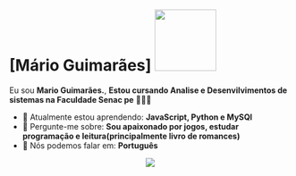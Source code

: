 # [Mário Guimarães] <img src="https://media1.tenor.com/m/2eIdqvfcIrkAAAAC/taking-off-shades-mario.gif" width="110px">

Eu sou <strong>Mario Guimarães.</strong>, <strong>Estou cursando Analise e Desenvilvimentos de sistemas na Faculdade Senac pe</strong> 👨🏻‍💻 

- 🚀 Atualmente estou aprendendo: <strong>JavaScript, Python e MySQl</strong> 
- 💬 Pergunte-me sobre: <strong>Sou apaixonado por jogos, estudar programação e leitura(principalmente livro de romances)</strong>
- 📣 Nós podemos falar em: <strong>Português</strong>

<div align="center">

  <a href="https://www.linkedin.com/in/jose-mario-de-melo-brand%C3%A3o-guimar%C3%A3es-195864242?utm_source=share&utm_campaign=share_via&utm_content=profile&utm_medium=android_app" alt="Linkedin">
    <img src="https://img.shields.io/badge/-Linkedin-0e76a8?style=flat-square&logo=Linkedin&logoColor=white&link=LINK-DO-SEU-LINKEDIN" /></a>

</div>

<!---
MarioBrandao0/MarioBrandao0 is a ✨ special ✨ repository because its `README.md` (this file) appears on your GitHub profile.
You can click the Preview link to take a look at your changes.
--->
